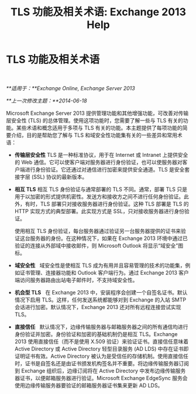 ﻿---
title: 'TLS 功能及相关术语: Exchange 2013 Help'
TOCTitle: TLS 功能及相关术语
ms:assetid: 294ba2a9-892d-4a90-beec-9d298426b5f4
ms:mtpsurl: https://technet.microsoft.com/zh-cn/library/Bb430753(v=EXCHG.150)
ms:contentKeyID: 52061491
ms.date: 01/11/2018
mtps_version: v=EXCHG.150
ms.translationtype: HT
---

# TLS 功能及相关术语

 

_**适用于：**Exchange Online, Exchange Server 2013_

_**上一次修改主题：**2014-06-18_

Microsoft Exchange Server 2013 提供管理功能和其他增强功能，可改善对传输层安全性 (TLS) 的总体管理。使用这项功能时，您需要了解一些与 TLS 有关的功能。某些术语和概念适用于多项与 TLS 有关的功能。本主题提供了每项功能的简要介绍，目的是帮助您了解与 TLS 和域安全性功能集有关的一些差异和常用术语：

  - **传输层安全性** TLS 是一种标准协议，用于在 Internet 或 Intranet 上提供安全的 Web 通信。它可以使客户端对服务器进行身份验证，也可以使服务器对客户端进行身份验证。它还通过对通信进行加密来提供安全通道。TLS 是安全套接字层 (SSL) 协议的最新版本。

  - **相互 TLS** 相互 TLS 身份验证与通常部署的 TLS 不同。通常，部署 TLS 只是用于以加密的形式提供机密性。发送方和接收方之间不进行任何身份验证。此外，有时，TLS 部署只对接收服务器进行身份验证。这种 TLS 部署是 TLS 的 HTTP 实现方式的典型部署。此实现方式是 SSL，只对接收服务器进行身份验证。
    
    使用相互 TLS 身份验证，每台服务器通过验证另一台服务器提供的证书来验证这台服务器的身份。在这种情况下，如果在 Exchange 2013 环境中通过已验证的连接从外部域中接收邮件，则 Microsoft Outlook 将显示“域安全”图标。

  - **域安全性**   域安全性是使相互 TLS 成为有用并且容易管理的技术的功能集，例如证书管理、连接器功能和 Outlook 客户端行为。通过 Exchange 2013 客户端访问服务器路由出站电子邮件时，不支持域安全性。

  - **机会型 TLS**   在 Exchange 2013 中，安装程序会创建一个自签名证书。默认情况下启用 TLS。这样，任何发送系统都能够对到 Exchange 的入站 SMTP 会话进行加密。默认情况下，Exchange 2013 还对所有远程连接尝试实现 TLS。

  - **直接信任**   默认情况下，边缘传输服务器与邮箱服务器之间的所有通信均进行身份验证并加密。身份验证和加密的基础机制仍是相互 TLS。Exchange 2013 使用直接信任（而不是使用 X.509 验证）来验证证书。直接信任意味着 Active Directory 或 Active Directory 轻型目录服务 (AD LDS) 中存在证书即证明证书有效。Active Directory 被认为是受信任的存储机制。使用直接信任时，证书是自签名还是由证书颁发机构签名并不重要。将边缘传输服务器订阅到 Exchange 组织后，边缘订阅将在 Active Directory 中发布边缘传输服务器证书，以便邮箱服务器进行验证。Microsoft Exchange EdgeSync 服务会使用边缘传输服务器要验证的邮箱服务器证书集来更新 AD LDS。


